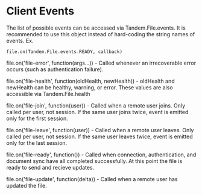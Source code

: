 Client Events
===

The list of possible events can be accessed via Tandem.File.events. It is recommended to use this object instead of hard-coding the string names of events. Ex.

    file.on(Tandem.File.events.READY, callback)

file.on('file-error', function(args...)) - Called whenever an irrecoverable error occurs (such as authentication failure).

file.on('file-health', function(oldHealth, newHealth)) - oldHealth and newHealth can be healthy, warning, or error. These values are also accessible via Tandem.File.health

file.on('file-join', function(user)) - Called when a remote user joins. Only called per user, not session. If the same user joins twice, event is emitted only for the first session.

file.on('file-leave', function(user)) - Called when a remote user leaves. Only called per user, not session. If the same user leaves twice, event is emitted only for the last session.

file.on('file-ready', function()) - Called when connection, authentication, and document sync have all completed successfully. At this point the file is ready to send and recieve updates.

file.on('file-update', function(delta)) - Called when a remote user has updated the file.


